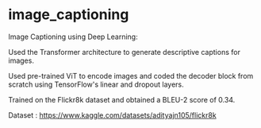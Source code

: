 # image_captioning
Image Captioning using Deep Learning:   

Used the Transformer architecture to generate descriptive captions for images.  

Used pre-trained ViT to encode images and coded the decoder block from scratch using TensorFlow's linear and dropout layers.  

Trained on the Flickr8k dataset and obtained a BLEU-2 score of 0.34.

Dataset : https://www.kaggle.com/datasets/adityajn105/flickr8k
